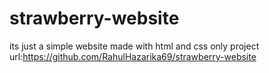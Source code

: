 # strawberry-website
its just a simple website made with html and css only
project url:https://github.com/RahulHazarika69/strawberry-website
